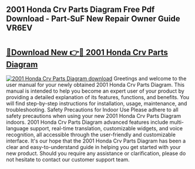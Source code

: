 ## 2001 Honda Crv Parts Diagram Free Pdf Download - Part-SuF New Repair Owner Guide VR6EV

# <h2><a href="http://dfu055d.blite.top/?on=2001+Honda+Crv+Parts+Diagram">🔗Download New 👉🔴 2001 Honda Crv Parts Diagram</a></h2>

[![2001 Honda Crv Parts Diagram download](https://i.imgur.com/lujVjoI.png)](http://dfu055d.blite.top/?on=2001+Honda+Crv+Parts+Diagram)
Greetings and welcome to the user manual for your newly obtained 2001 Honda Crv Parts Diagram. This manual is intended to help you become an expert user of your product by providing a detailed explanation of its features, functions, and benefits. You will find step-by-step instructions for installation, usage, maintenance, and troubleshooting. Safety Precautions for Indoor Use Please adhere to all safety precautions when using your new 2001 Honda Crv Parts Diagram indoors. 2001 Honda Crv Parts Diagram advanced features include multi-language support, real-time translation, customizable widgets, and voice recognition, all accessible through the user-friendly and customizable interface. It's our hope that the 2001 Honda Crv Parts Diagram has been a clear and easy-to-understand guide in helping you get started with your new product. Should you require any assistance or clarification, please do not hesitate to contact our customer support team.
